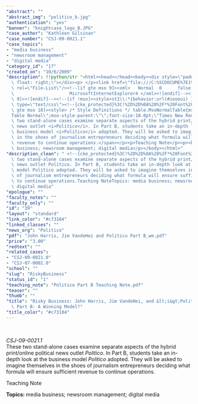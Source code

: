 ```yaml
---
"abstract": ""
"abstract_img": "politico_b.jpg"
"authentication": "yes"
"banner": "knightcase_logo_B.JPG"
"case_author": "Kathleen Gilsinan"
"case_number": "CSJ-09-0021.1"
"case_topics":
- "media business"
- "newsroom management"
- "digital media"
"category_id": "17"
"created_on": "10/6/2009"
"description": !!python/str "<html><head></head><body><div style=\"padding: 10px;\
  \ float: right;\"></div><p> </p><link href=\"file:///C:%5CDOCUME%7E1%5CKGILSI%7E1%5CLOCALS%7E1%5CTemp%5Cmsohtml1%5C01%5Cclip_filelist.xml\"\
  \ rel=\"File-List\"/><!--[if gte mso 9]><xml>   Normal  0      false  false  false\
  \                     MicrosoftInternetExplorer4 </xml><![endif]--><!--[if gte mso\
  \ 9]><![endif]--><!--[if !mso]><style>st1\\:*{behavior:url(#ieooui) }</style><![endif]--><style\
  \ type=\"text/css\"><!--{cke_protected}%3C!%2D%2D%0A%20%2F*%20Font%20Definitions%20*%2F%0A%20%40font-face%0A%09%7B%0A%09panose-1%3A2%204%205%202%205%205%205%203%203%204%3B%7D%0A%40font-face%0A%09%7B%22Palatino%20Linotype%22%3B%0A%09panose-1%3A2%204%205%202%205%205%205%203%203%204%3B%7D%0A%20%2F*%20Style%20Definitions%20*%2F%0A%20p.MsoNormal%2C%20li.MsoNormal%2C%20div.MsoNormal%0A%09%7Bmso-style-parent%3A%22%22%3B%0A%09margin%3A0in%3B%0A%09margin-bottom%3A.0001pt%3B%0A%09font-size%3A12.0pt%3B%22Times%20New%20Roman%22%3B%0A%09mso-fareast-%22Times%20New%20Roman%22%3B%7D%0Ap.footerp1text%2C%20li.footerp1text%2C%20div.footerp1text%0A%09%7Bmso-style-name%3A%22footer%20p1%20text%22%3B%0A%09margin-top%3A6.0pt%3B%0A%09margin-right%3A5.0pt%3B%0A%09margin-bottom%3A0in%3B%0A%09margin-left%3A4.3pt%3B%0A%09margin-bottom%3A.0001pt%3B%0A%09text-align%3Ajustify%3B%0A%09line-height%3A12.0pt%3B%0A%09font-size%3A9.0pt%3B%22Palatino%20Linotype%22%3B%0A%09mso-fareast-%22Times%20New%20Roman%22%3B%0A%09mso-bidi-%22Times%20New%20Roman%22%3B%7D%0A%40page%20Section1%0A%09%7Bsize%3A8.5in%2011.0in%3B%0A%09margin%3A1.0in%201.25in%201.0in%201.25in%3B%7D%0Adiv.Section1%0A%09%7Bpage%3ASection1%3B%7D%0A%2D%2D%3E--></style><!--[if\
  \ gte mso 10]><style> /* Style Definitions */ table.MsoNormalTable{mso-style-name:\"\
  Table Normal\";mso-style-parent:\"\";font-size:10.0pt;\"Times New Roman\";}</style><![endif]--><p><i>CSJ-09-0021.1</i><br/><span>These\
  \ two stand-alone cases examine separate aspects of the hybrid print/online political\
  \ news outlet <i>Politico</i>. In Part B, students take an in-depth look at the\
  \ business model <i>Politico</i> adopted. They will be asked to imagine themselves\
  \ in the shoes of journalism entrepreneurs deciding what formula will ensure sufficient\
  \ revenue to continue operations.</span></p><p>Teaching Note</p><p><b>Topics: </b>media\
  \ business; newsroom management; digital media</p></body></html>"
"description_clean": " <!--{cke_protected}%3C!%2D%2D%0A%20%2F*%20Font%20Definitions%20*%2F%0A%20%40font-face%0A%09%7B%0A%09panose-1%3A2%204%205%202%205%205%205%203%203%204%3B%7D%0A%40font-face%0A%09%7B%22Palatino%20Linotype%22%3B%0A%09panose-1%3A2%204%205%202%205%205%205%203%203%204%3B%7D%0A%20%2F*%20Style%20Definitions%20*%2F%0A%20p.MsoNormal%2C%20li.MsoNormal%2C%20div.MsoNormal%0A%09%7Bmso-style-parent%3A%22%22%3B%0A%09margin%3A0in%3B%0A%09margin-bottom%3A.0001pt%3B%0A%09font-size%3A12.0pt%3B%22Times%20New%20Roman%22%3B%0A%09mso-fareast-%22Times%20New%20Roman%22%3B%7D%0Ap.footerp1text%2C%20li.footerp1text%2C%20div.footerp1text%0A%09%7Bmso-style-name%3A%22footer%20p1%20text%22%3B%0A%09margin-top%3A6.0pt%3B%0A%09margin-right%3A5.0pt%3B%0A%09margin-bottom%3A0in%3B%0A%09margin-left%3A4.3pt%3B%0A%09margin-bottom%3A.0001pt%3B%0A%09text-align%3Ajustify%3B%0A%09line-height%3A12.0pt%3B%0A%09font-size%3A9.0pt%3B%22Palatino%20Linotype%22%3B%0A%09mso-fareast-%22Times%20New%20Roman%22%3B%0A%09mso-bidi-%22Times%20New%20Roman%22%3B%7D%0A%40page%20Section1%0A%09%7Bsize%3A8.5in%2011.0in%3B%0A%09margin%3A1.0in%201.25in%201.0in%201.25in%3B%7D%0Adiv.Section1%0A%09%7Bpage%3ASection1%3B%7D%0A%2D%2D%3E-->CSJ-09-0021.1These\
  \ two stand-alone cases examine separate aspects of the hybrid print/online political\
  \ news outlet Politico. In Part B, students take an in-depth look at the business\
  \ model Politico adopted. They will be asked to imagine themselves in the shoes\
  \ of journalism entrepreneurs deciding what formula will ensure sufficient revenue\
  \ to continue operations.Teaching NoteTopics: media business; newsroom management;\
  \ digital media"
"epologue": ""
"faculty_notes": ""
"faculty_only": ""
"id": "39"
"layout": "standard"
"link_color": "#c73104"
"linked_classes": ""
"news_org": "Politico"
"pdf": "John Harris, Jim VandeHei and Politico Part B_wm.pdf"
"price": "3.00"
"redtext": ""
"related_cases":
- "CSJ-09-0021.0"
- "CSJ-07-0002.0"
"school": ""
"slug": "RiskyBusiness"
"status_id": "1"
"teaching_note": "Politico Part B Teaching Note.pdf"
"teaser": ""
"thumb": ""
"title": "Risky Business: John Harris, Jim VandeHei, and &lt;i&gt;Politico&lt;/i&gt;\
  \ Part B: A Winning Model?"
"title_color": "#c73104"
---
```

<html><head></head><body><div style="padding: 10px; float: right;"></div><p> </p><link href="file:///C:%5CDOCUME%7E1%5CKGILSI%7E1%5CLOCALS%7E1%5CTemp%5Cmsohtml1%5C01%5Cclip_filelist.xml" rel="File-List"/><!--[if gte mso 9]><xml>   Normal  0      false  false  false                     MicrosoftInternetExplorer4 </xml><![endif]--><!--[if gte mso 9]><![endif]--><!--[if !mso]><style>st1\:*{behavior:url(#ieooui) }</style><![endif]--><style type="text/css"><!--{cke_protected}%3C!%2D%2D%0A%20%2F*%20Font%20Definitions%20*%2F%0A%20%40font-face%0A%09%7B%0A%09panose-1%3A2%204%205%202%205%205%205%203%203%204%3B%7D%0A%40font-face%0A%09%7B%22Palatino%20Linotype%22%3B%0A%09panose-1%3A2%204%205%202%205%205%205%203%203%204%3B%7D%0A%20%2F*%20Style%20Definitions%20*%2F%0A%20p.MsoNormal%2C%20li.MsoNormal%2C%20div.MsoNormal%0A%09%7Bmso-style-parent%3A%22%22%3B%0A%09margin%3A0in%3B%0A%09margin-bottom%3A.0001pt%3B%0A%09font-size%3A12.0pt%3B%22Times%20New%20Roman%22%3B%0A%09mso-fareast-%22Times%20New%20Roman%22%3B%7D%0Ap.footerp1text%2C%20li.footerp1text%2C%20div.footerp1text%0A%09%7Bmso-style-name%3A%22footer%20p1%20text%22%3B%0A%09margin-top%3A6.0pt%3B%0A%09margin-right%3A5.0pt%3B%0A%09margin-bottom%3A0in%3B%0A%09margin-left%3A4.3pt%3B%0A%09margin-bottom%3A.0001pt%3B%0A%09text-align%3Ajustify%3B%0A%09line-height%3A12.0pt%3B%0A%09font-size%3A9.0pt%3B%22Palatino%20Linotype%22%3B%0A%09mso-fareast-%22Times%20New%20Roman%22%3B%0A%09mso-bidi-%22Times%20New%20Roman%22%3B%7D%0A%40page%20Section1%0A%09%7Bsize%3A8.5in%2011.0in%3B%0A%09margin%3A1.0in%201.25in%201.0in%201.25in%3B%7D%0Adiv.Section1%0A%09%7Bpage%3ASection1%3B%7D%0A%2D%2D%3E--></style><!--[if gte mso 10]><style> /* Style Definitions */ table.MsoNormalTable{mso-style-name:"Table Normal";mso-style-parent:"";font-size:10.0pt;"Times New Roman";}</style><![endif]--><p><i>CSJ-09-0021.1</i><br/><span>These two stand-alone cases examine separate aspects of the hybrid print/online political news outlet <i>Politico</i>. In Part B, students take an in-depth look at the business model <i>Politico</i> adopted. They will be asked to imagine themselves in the shoes of journalism entrepreneurs deciding what formula will ensure sufficient revenue to continue operations.</span></p><p>Teaching Note</p><p><b>Topics: </b>media business; newsroom management; digital media</p></body></html>
